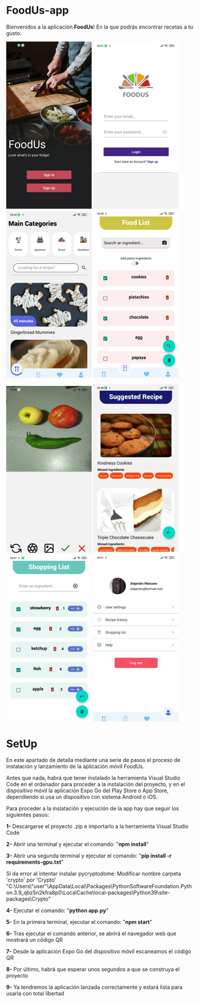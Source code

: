 # FoodUs-app

Bienvenidos a la aplicación **FoodUs**! En la que podrás encontrar recetas a tu gusto.

<img src="https://github.com/alemandor1/FoodUs-app/blob/master/imagesReadme/home.jpeg" width="230"> <img src="https://github.com/alemandor1/FoodUs-app/blob/master/imagesReadme/login.jpeg" width="230"> <img src="https://github.com/alemandor1/FoodUs-app/blob/master/imagesReadme/main.jpeg" width="230"> <img src="https://github.com/alemandor1/FoodUs-app/blob/master/imagesReadme/foodlist.jpeg" width="230">

<img src="https://github.com/alemandor1/FoodUs-app/blob/master/imagesReadme/camera.jpeg" width="230"> <img src="https://github.com/alemandor1/FoodUs-app/blob/master/imagesReadme/suggested.jpeg" width="230"> <img src="https://github.com/alemandor1/FoodUs-app/blob/master/imagesReadme/shopping.jpeg" width="230"> <img src="https://github.com/alemandor1/FoodUs-app/blob/master/imagesReadme/profile.jpeg" width="230">

# SetUp

En este apartado de detalla mediante una serie de pasos el proceso de instalación y lanzamiento de la aplicación móvil FoodUs.

Antes que nada, habrá que tener instalado la herramienta Visual Studio Code en el ordenador para proceder a la instalación del proyecto,
y en el dispositivo móvil la aplicación Expo Go del Play Store o App Store, dependiendo si usa un dispositivo con sistema Android o iOS.

Para proceder a la inslatación y ejecución de la app hay que seguir los siguientes pasos:

  **1-** Descargarse el proyecto .zip e importarlo a la herramienta Visual Studio Code

  **2-** Abrir una terminal y ejecutar el comando: "**npm install**"

  **3-** Abrir una segunda terminal y ejecutar el comando: "**pip install -r requirements-gpu.txt**"
  
   Si da error al intentar instalar pycryptodome:
   Modificar nombre carpeta 'crypto' por 'Crypto' 
   "C:\Users\\"user"\AppData\Local\Packages\PythonSoftwareFoundation.Python.3.9_qbz5n2kfra8p0\LocalCache\local-packages\Python39\site-packages\Crypto"
  
  **4-** Ejecutar el comando: "**python app.py**"

  **5-** En la primera terminal, ejecutar el comando: "**npm start**"

  **6-** Tras ejecutar el comando anterior, se abrirá el navegador web que mostrará un código QR

  **7-** Desde la aplicación Expo Go del dispositivo móvil escaneamos el código QR

  **8-** Por último, habrá que esperar unos segundos a que se construya el proyecto

  **9-** Ya tendremos la aplicación lanzada correctamente y estará lista para usarla con total libertad
